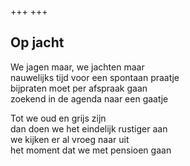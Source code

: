 +++
+++

## Op jacht

We jagen maar, we jachten maar\
nauwelijks tijd voor een spontaan praatje\
bijpraten moet per afspraak gaan\
zoekend in de agenda naar een gaatje

Tot we oud en grijs zijn\
dan doen we het eindelijk rustiger aan\
we kijken er al vroeg naar uit\
het moment dat we met pensioen gaan
